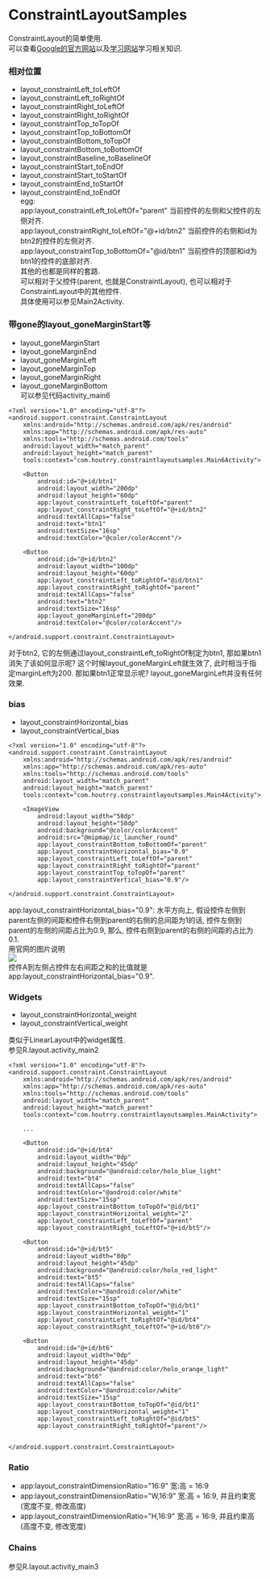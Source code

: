 # ConstraintLayoutSamples
ConstraintLayout的简单使用.  
可以查看[Google的官方网站](https://developer.android.com/reference/android/support/constraint/ConstraintLayout.html)以及[学习网站](https://developer.android.com/training/constraint-layout/index.html)学习相关知识.

### 相对位置  
* layout_constraintLeft_toLeftOf
* layout_constraintLeft_toRightOf
* layout_constraintRight_toLeftOf
* layout_constraintRight_toRightOf
* layout_constraintTop_toTopOf
* layout_constraintTop_toBottomOf
* layout_constraintBottom_toTopOf
* layout_constraintBottom_toBottomOf
* layout_constraintBaseline_toBaselineOf
* layout_constraintStart_toEndOf
* layout_constraintStart_toStartOf
* layout_constraintEnd_toStartOf
* layout_constraintEnd_toEndOf  
egg:  
app:layout_constraintLeft_toLeftOf="parent" 当前控件的左侧和父控件的左侧对齐.  
app:layout_constraintRight_toLeftOf="@+id/btn2" 当前控件的右侧和id为btn2的控件的左侧对齐.  
app:layout_constraintTop_toBottomOf="@id/btn1" 当前控件的顶部和id为btn1的控件的底部对齐.  
其他的也都是同样的套路.  
可以相对于父控件(parent, 也就是ConstraintLayout), 也可以相对于ConstraintLayout中的其他控件.  
具体使用可以参见Main2Activity.  

### 带gone的layout_goneMarginStart等
* layout_goneMarginStart
* layout_goneMarginEnd
* layout_goneMarginLeft
* layout_goneMarginTop
* layout_goneMarginRight
* layout_goneMarginBottom  
可以参见代码activity_main6  
```
<?xml version="1.0" encoding="utf-8"?>
<android.support.constraint.ConstraintLayout
    xmlns:android="http://schemas.android.com/apk/res/android"
    xmlns:app="http://schemas.android.com/apk/res-auto"
    xmlns:tools="http://schemas.android.com/tools"
    android:layout_width="match_parent"
    android:layout_height="match_parent"
    tools:context="com.houtrry.constraintlayoutsamples.Main6Activity">

    <Button
        android:id="@+id/btn1"
        android:layout_width="200dp"
        android:layout_height="60dp"
        app:layout_constraintLeft_toLeftOf="parent"
        app:layout_constraintRight_toLeftOf="@+id/btn2"
        android:textAllCaps="false"
        android:text="btn1"
        android:textSize="16sp"
        android:textColor="@color/colorAccent"/>

    <Button
        android:id="@+id/btn2"
        android:layout_width="100dp"
        android:layout_height="60dp"
        app:layout_constraintLeft_toRightOf="@id/btn1"
        app:layout_constraintRight_toRightOf="parent"
        android:textAllCaps="false"
        android:text="btn2"
        android:textSize="16sp"
        app:layout_goneMarginLeft="200dp"
        android:textColor="@color/colorAccent"/>

</android.support.constraint.ConstraintLayout>

```
对于btn2, 它的左侧通过layout_constraintLeft_toRightOf制定为btn1, 那如果btn1消失了该如何显示呢? 这个时候layout_goneMarginLeft就生效了, 此时相当于指定marginLeft为200. 那如果btn1正常显示呢? layout_goneMarginLeft并没有任何效果.  

### bias
* layout_constraintHorizontal_bias
* layout_constraintVertical_bias  

```
<?xml version="1.0" encoding="utf-8"?>
<android.support.constraint.ConstraintLayout
    xmlns:android="http://schemas.android.com/apk/res/android"
    xmlns:app="http://schemas.android.com/apk/res-auto"
    xmlns:tools="http://schemas.android.com/tools"
    android:layout_width="match_parent"
    android:layout_height="match_parent"
    tools:context="com.houtrry.constraintlayoutsamples.Main4Activity">

    <ImageView
        android:layout_width="58dp"
        android:layout_height="58dp"
        android:background="@color/colorAccent"
        android:src="@mipmap/ic_launcher_round"
        app:layout_constraintBottom_toBottomOf="parent"
        app:layout_constraintHorizontal_bias="0.9"
        app:layout_constraintLeft_toLeftOf="parent"
        app:layout_constraintRight_toRightOf="parent"
        app:layout_constraintTop_toTopOf="parent"
        app:layout_constraintVertical_bias="0.9"/>

</android.support.constraint.ConstraintLayout>

```  
app:layout_constraintHorizontal_bias="0.9": 水平方向上, 假设控件左侧到parent左侧的间距和控件右侧到parent的右侧的总间距为1的话, 控件左侧到parent的左侧的间距占比为0.9, 那么, 控件右侧到parent的右侧的间距的占比为0.1.  
用官网的图片说明  
![](https://developer.android.com/reference/android/support/constraint/resources/images/centering-positioning-bias.png)  
控件A到左侧占控件左右间距之和的比值就是app:layout_constraintHorizontal_bias="0.9".  
### Widgets  
* layout_constraintHorizontal_weight
* layout_constraintVertical_weight  

类似于LinearLayout中的widget属性.  
参见R.layout.activity_main2  
```
<?xml version="1.0" encoding="utf-8"?>
<android.support.constraint.ConstraintLayout
    xmlns:android="http://schemas.android.com/apk/res/android"
    xmlns:app="http://schemas.android.com/apk/res-auto"
    xmlns:tools="http://schemas.android.com/tools"
    android:layout_width="match_parent"
    android:layout_height="match_parent"
    tools:context="com.houtrry.constraintlayoutsamples.MainActivity">

    ...

    <Button
        android:id="@+id/bt4"
        android:layout_width="0dp"
        android:layout_height="45dp"
        android:background="@android:color/holo_blue_light"
        android:text="bt4"
        android:textAllCaps="false"
        android:textColor="@android:color/white"
        android:textSize="15sp"
        app:layout_constraintBottom_toTopOf="@id/bt1"
        app:layout_constraintHorizontal_weight="2"
        app:layout_constraintLeft_toLeftOf="parent"
        app:layout_constraintRight_toLeftOf="@+id/bt5"/>

    <Button
        android:id="@+id/bt5"
        android:layout_width="0dp"
        android:layout_height="45dp"
        android:background="@android:color/holo_red_light"
        android:text="bt5"
        android:textAllCaps="false"
        android:textColor="@android:color/white"
        android:textSize="15sp"
        app:layout_constraintBottom_toTopOf="@id/bt1"
        app:layout_constraintHorizontal_weight="1"
        app:layout_constraintLeft_toRightOf="@id/bt4"
        app:layout_constraintRight_toLeftOf="@+id/bt6"/>

    <Button
        android:id="@+id/bt6"
        android:layout_width="0dp"
        android:layout_height="45dp"
        android:background="@android:color/holo_orange_light"
        android:text="bt6"
        android:textAllCaps="false"
        android:textColor="@android:color/white"
        android:textSize="15sp"
        app:layout_constraintBottom_toTopOf="@id/bt1"
        app:layout_constraintHorizontal_weight="1"
        app:layout_constraintLeft_toRightOf="@id/bt5"
        app:layout_constraintRight_toRightOf="parent"/>


</android.support.constraint.ConstraintLayout>

```

### Ratio
 * app:layout_constraintDimensionRatio="16:9"  宽:高 = 16:9
 * app:layout_constraintDimensionRatio="W,16:9"  宽:高 = 16:9, 并且约束宽(宽度不变, 修改高度)
 * app:layout_constraintDimensionRatio="H,16:9"  宽:高 = 16:9, 并且约束高(高度不变, 修改宽度)

### Chains  
参见R.layout.activity_main3
